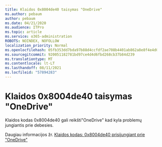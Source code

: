 ```yaml
---
title: Klaidos 0x8004de40 taisymas "OneDrive"
ms.author: pebaum
author: pebaum
ms.date: 04/21/2020
ms.audience: ITPro
ms.topic: article
ms.service: o365-administration
ROBOTS: NOINDEX, NOFOLLOW
localization_priority: Normal
ms.openlocfilehash: 05fb353dd7bda97b88d4ccfdf2ae708b4401ab862a8e8f4e4d0246b75011cad0
ms.sourcegitcommit: 920051182781bd97ce4d4d6fbd268cb37b84d239
ms.translationtype: MT
ms.contentlocale: lt-LT
ms.lasthandoff: 08/11/2021
ms.locfileid: "57894283"
---
```

# <a name="fix-0x8004de40-error-in-onedrive"></a>Klaidos 0x8004de40 taisymas "OneDrive"

Klaidos kodas 0x8004de40 gali reikšti"OneDrive" kad kyla problemų jungiantis prie debesies. 

Daugiau informacijos žr. [Klaidos kodas: 0x8004de40 prisijungiant prie "OneDrive"](https://docs.microsoft.com/sharepoint/troubleshoot/administration/error-0x8004de40-in-onedrive)